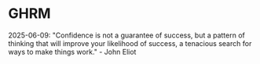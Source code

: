 # GHRM

2025-06-09: "Confidence is not a guarantee of success, but a pattern of thinking that will improve your likelihood of success, a tenacious search for ways to make things work." - John Eliot